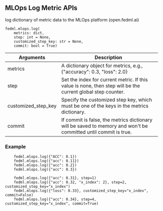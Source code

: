 
## MLOps Log Metric APIs

log dictionary of metric data to the MLOps platform (open.fedml.ai)
```
fedml.mlops.log(
    metrics: dict, 
    step: int = None, 
    customized_step_key: str = None, 
    commit: bool = True)
```

| Arguments           | Description                                                                                                     |
|---------------------|-----------------------------------------------------------------------------------------------------------------|
| metrics             | A dictionary object for metrics, e.g., {"accuracy": 0.3, "loss": 2.0}                                           |
| step                | Set the index for current metric. If this value is none, then step will be the current global step counter.     |
| customized_step_key | Specify the customized step key, which must be one of the keys in the metrics dictionary.                       |
| commit              | If commit is false, the metrics dictionary will be saved to memory and won't be committed until commit is true. |

### Example

```
    fedml.mlops.log({"ACC": 0.1})
    fedml.mlops.log({"acc": 0.11})
    fedml.mlops.log({"acc": 0.2})
    fedml.mlops.log({"acc": 0.3})

    fedml.mlops.log({"acc": 0.31}, step=1)
    fedml.mlops.log({"acc": 0.32, "x_index": 2}, step=2, customized_step_key="x_index")
    fedml.mlops.log({"loss": 0.33}, customized_step_key="x_index", commit=False)
    fedml.mlops.log({"acc": 0.34}, step=4, customized_step_key="x_index", commit=True)
```
